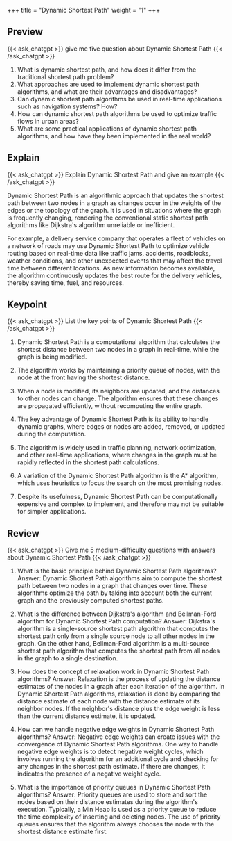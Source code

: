 +++
title = "Dynamic Shortest Path"
weight = "1"
+++
## Preview
{{< ask_chatgpt >}}
give me five question about Dynamic Shortest Path
{{< /ask_chatgpt >}}



1. What is dynamic shortest path, and how does it differ from the traditional shortest path problem?
2. What approaches are used to implement dynamic shortest path algorithms, and what are their advantages and disadvantages?
3. Can dynamic shortest path algorithms be used in real-time applications such as navigation systems? How?
4. How can dynamic shortest path algorithms be used to optimize traffic flows in urban areas?
5. What are some practical applications of dynamic shortest path algorithms, and how have they been implemented in the real world?   

## Explain
{{< ask_chatgpt >}}
Explain Dynamic Shortest Path and give an example
{{< /ask_chatgpt >}}



Dynamic Shortest Path is an algorithmic approach that updates the shortest path between two nodes in a graph as changes occur in the weights of the edges or the topology of the graph. It is used in situations where the graph is frequently changing, rendering the conventional static shortest path algorithms like Dijkstra's algorithm unreliable or inefficient.

For example, a delivery service company that operates a fleet of vehicles on a network of roads may use Dynamic Shortest Path to optimize vehicle routing based on real-time data like traffic jams, accidents, roadblocks, weather conditions, and other unexpected events that may affect the travel time between different locations. As new information becomes available, the algorithm continuously updates the best route for the delivery vehicles, thereby saving time, fuel, and resources.   

## Keypoint
{{< ask_chatgpt >}}
List the key points of Dynamic Shortest Path
{{< /ask_chatgpt >}}



1. Dynamic Shortest Path is a computational algorithm that calculates the shortest distance between two nodes in a graph in real-time, while the graph is being modified.

2. The algorithm works by maintaining a priority queue of nodes, with the node at the front having the shortest distance. 

3. When a node is modified, its neighbors are updated, and the distances to other nodes can change. The algorithm ensures that these changes are propagated efficiently, without recomputing the entire graph.

4. The key advantage of Dynamic Shortest Path is its ability to handle dynamic graphs, where edges or nodes are added, removed, or updated during the computation. 

5. The algorithm is widely used in traffic planning, network optimization, and other real-time applications, where changes in the graph must be rapidly reflected in the shortest path calculations. 

6. A variation of the Dynamic Shortest Path algorithm is the A* algorithm, which uses heuristics to focus the search on the most promising nodes. 

7. Despite its usefulness, Dynamic Shortest Path can be computationally expensive and complex to implement, and therefore may not be suitable for simpler applications.   

## Review
{{< ask_chatgpt >}}
Give me 5 medium-difficulty questions with answers about Dynamic Shortest Path
{{< /ask_chatgpt >}}



1. What is the basic principle behind Dynamic Shortest Path algorithms?
Answer: Dynamic Shortest Path algorithms aim to compute the shortest path between two nodes in a graph that changes over time. These algorithms optimize the path by taking into account both the current graph and the previously computed shortest paths.

2. What is the difference between Dijkstra's algorithm and Bellman-Ford algorithm for Dynamic Shortest Path computation?
Answer: Dijkstra's algorithm is a single-source shortest path algorithm that computes the shortest path only from a single source node to all other nodes in the graph. On the other hand, Bellman-Ford algorithm is a multi-source shortest path algorithm that computes the shortest path from all nodes in the graph to a single destination.

3. How does the concept of relaxation work in Dynamic Shortest Path algorithms?
Answer: Relaxation is the process of updating the distance estimates of the nodes in a graph after each iteration of the algorithm. In Dynamic Shortest Path algorithms, relaxation is done by comparing the distance estimate of each node with the distance estimate of its neighbor nodes. If the neighbor's distance plus the edge weight is less than the current distance estimate, it is updated.

4. How can we handle negative edge weights in Dynamic Shortest Path algorithms?
Answer: Negative edge weights can create issues with the convergence of Dynamic Shortest Path algorithms. One way to handle negative edge weights is to detect negative weight cycles, which involves running the algorithm for an additional cycle and checking for any changes in the shortest path estimate. If there are changes, it indicates the presence of a negative weight cycle.

5. What is the importance of priority queues in Dynamic Shortest Path algorithms?
Answer: Priority queues are used to store and sort the nodes based on their distance estimates during the algorithm's execution. Typically, a Min Heap is used as a priority queue to reduce the time complexity of inserting and deleting nodes. The use of priority queues ensures that the algorithm always chooses the node with the shortest distance estimate first.   

